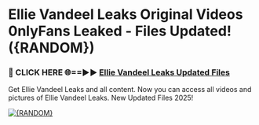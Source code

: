# Ellie Vandeel Leaks Original Videos 0nlyFans Leaked - Files Updated! ({RANDOM})

<h3>🔴 CLICK HERE 🌐==►► <a href="https://betterlinks.top/A2PfLJ" rel="nofollow">Ellie Vandeel Leaks Updated Files</a></h3>

Get Ellie Vandeel Leaks and all content. Now you can access all videos and pictures of Ellie Vandeel Leaks. New Updated Files 2025!

[![{RANDOM}](https://i.imgur.com/ppqm5kG.gif)](https://betterlinks.top/A2PfLJ)